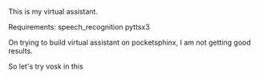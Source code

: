 This is my virtual assistant.

Requirements:
speech_recognition 
pyttsx3

On trying to build virtual assistant on pocketsphinx, I am not 
getting good results.

So let's try vosk in this 
